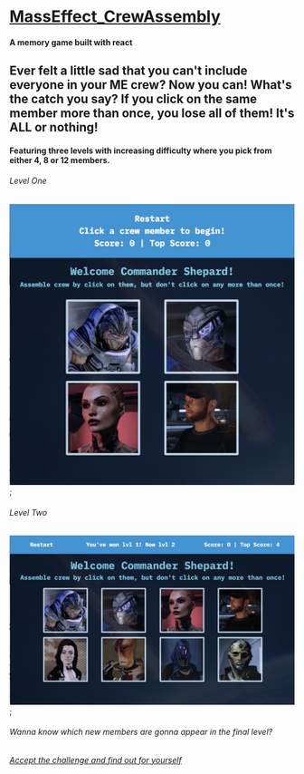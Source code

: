 # [MassEffect_CrewAssembly](https://mass-effect-homework.herokuapp.com/)

#### A memory game built with react

## Ever felt a little sad that you can't include everyone in your ME crew? Now you can! What's the catch you say? If you click on the same member more than once, you lose all of them! It's ALL or nothing!

#### Featuring three levels with increasing difficulty where you pick from either 4, 8 or 12 members.

###### Level One
<img src="./pics/lvl1.png" alt="scrapePic" width="800"/>;

###### Level Two
<img src="./pics/lvl2.png" alt="scrapePic" width="800"/>;

###### Wanna know which new members are gonna appear in the final level?
###### [Accept the challenge and find out for yourself](https://mass-effect-homework.herokuapp.com/)
